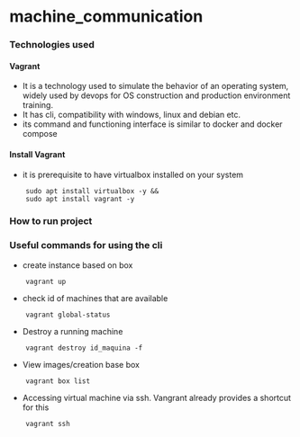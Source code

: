 # machine_communication

### Technologies used

#### Vagrant

-   It is a technology used to simulate the behavior of an operating system, widely used by devops for OS construction and production environment training.
-   It has cli, compatibility with windows, linux and debian etc.
-   its command and functioning interface is similar to docker and docker compose

#### Install Vagrant

- it is prerequisite to have virtualbox installed on your system

```
    sudo apt install virtualbox -y && 
    sudo apt install vagrant -y
```

### How to run project

### Useful commands for using the cli

-   create instance based on box

```
    vagrant up
```

-   check id of machines that are available

```
    vagrant global-status
```

-   Destroy a running machine

```
    vagrant destroy id_maquina -f
```

-   View images/creation base box

```
    vagrant box list
```

-   Accessing virtual machine via ssh. Vangrant already provides a shortcut for this

```
    vagrant ssh
```
